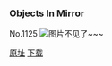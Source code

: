 ### Objects In Mirror
No.1125
![图片不见了~~~](https://imgs.xkcd.com/comics/objects_in_mirror.png)

[原址](https://xkcd.com//1125) [下载](https://imgs.xkcd.com/comics/objects_in_mirror.png)

